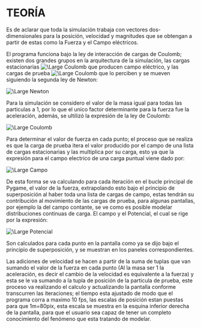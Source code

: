 # TEORÍA
Es de aclarar que toda la simulación trabaja con vectores dos-dimensionales para la posición, velocidad y magnitudes que se obtengan a partir de estas como la Fuerza y el Campo eléctricos.

El programa funciona bajo la ley de interacción de cargas de Coulomb; existen dos grandes grupos en la arquitectura de la simulación, las cargas estacionarias <img src="https://latex.codecogs.com/svg.latex?\Large&space;Q_c" title="\Large Coulomb" /> que producen campo eléctrico, y las cargas de prueba <img src="https://latex.codecogs.com/svg.latex?\Large&space;q_p" title="\Large Coulomb" /> que lo perciben y se mueven siguiendo la segunda ley de Newton:

<img src="https://latex.codecogs.com/svg.latex?\Large&space;\sum\vec{F}=m\vec{a}" title="\Large Newton" />

Para la simulación se considero el valor de la masa igual para todas las particulas a 1, por lo que el unico factor determinante para la fuerza fue la aceleración, además, se ultilizó la expresión de la ley de Coulomb:

<img src="https://latex.codecogs.com/svg.latex?\Large&space;\vec{F}_e=k\frac{Q_cq_p}{r^2}\hat{r}" title="\Large Coulomb" />

Para determinar el valor de fuerza en cada punto; el proceso que se realiza es que la carga de prueba itera el valor producido por el campo de una lista de cargas estacionarias y las multiplica por su carga, esto ya que la expresión para el campo electrico de una carga puntual viene dado por:

<img src="https://latex.codecogs.com/svg.latex?\Large&space;\vec{E}=k\frac{Q_c}{r^2}\hat{r}=\vec{F}_eq_p" title="\Large Campo" />

De esta forma se va calculando para cada iteración en el bucle principal de Pygame, el valor de la fuerza, extrapolando esto bajo el principio de superposición al haber toda una lista de cargas de campo, estas tendrán su contribución al movimiento de las cargas de prueba, para algunas pantallas, por ejemplo la del campo contante, se ve como es posible modelar distribuciones continuas de carga. 
El campo y el Potencial, el cual se rige por la expresión:

<img src="https://latex.codecogs.com/svg.latex?\Large&space;\Phi=k\frac{Q_c}{r}" title="\Large Potencial" />

Son calculados para cada punto en la pantalla como ya se dijo bajo el principio de superposición, y se muestran en los paneles correspondientes.

Las adiciones de velocidad se hacen a partir de la suma de tuplas que van sumando el valor de la fuerza en cada punto (Al la masa ser 1 la aceleración, es decir el cambio de la velocidad es equivalente a la fuerza) y esta se le va sumando a la tupla de posición de la particula de prueba, este proceso va realizando el calculo y actualizando la pantalla conforme transcurren las iteraciones; el tiempo esta ajustado de modo que el programa corra a maximo 10 fps, las escalas de posición estan puestas para que 1m=80pix, esta escala se muestra en la esquina inferior derecha de la pantalla, para que el usuario sea capaz de tener un completo conocimiento del fenómeno que esta tratando de modelar.

